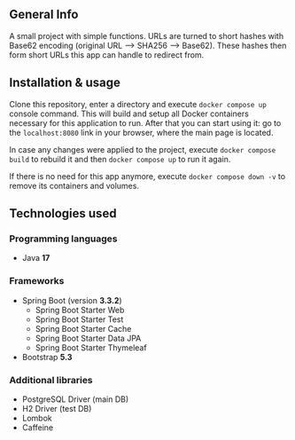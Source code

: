 ## General Info

A small project with simple functions. URLs are turned to short hashes with Base62 encoding (original URL --> SHA256 --> Base62). These hashes then form short URLs this app can handle to redirect from.

## Installation & usage

Clone this repository, enter a directory and execute ```docker compose up``` console command. This will build and setup all Docker containers necessary for this application to run. After that you can start using it: go to the ```localhost:8080``` link in your browser, where the main page is located.

In case any changes were applied to the project, execute ```docker compose build``` to rebuild it and then ```docker compose up``` to run it again.

If there is no need for this app anymore, execute ```docker compose down -v``` to remove its containers and volumes.

## Technologies used

### Programming languages
- Java **17**

### Frameworks
- Spring Boot (version **3.3.2**)
  - Spring Boot Starter Web
  - Spring Boot Starter Test
  - Spring Boot Starter Cache
  - Spring Boot Starter Data JPA
  - Spring Boot Starter Thymeleaf
- Bootstrap **5.3**
 
### Additional libraries
- PostgreSQL Driver (main DB)
- H2 Driver (test DB)
- Lombok
- Caffeine


